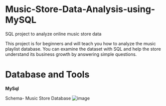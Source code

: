 # Music-Store-Data-Analysis-using-MySQL
SQL project to analyze online music store data

This project is for beginners and will teach you how to analyze the music playlist database. You can examine the dataset with SQL and help the store understand its business growth by answering simple questions.

# Database and Tools
**MySql**

Schema- Music Store Database
![image](https://github.com/user-attachments/assets/7166e32d-497b-46e7-b732-f64cfc4f9e08)
